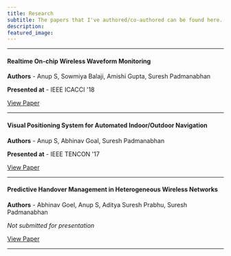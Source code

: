 ```yaml
---
title: Research
subtitle: The papers that I've authored/co-authored can be found here.
description:
featured_image:
---
```

---
#### Realtime On-chip Wireless Waveform Monitoring

**Authors** - Anup S, Sowmiya Balaji, Amishi Gupta, Suresh Padmanabhan

**Presented at** -  IEEE ICACCI '18

<a href="https://drive.google.com/file/d/1Cfr6BhwU26pqRAw9NkA7nkEwnq_zkBI3/view" class="button button--light">View Paper</a>

---

#### Visual Positioning System for Automated Indoor/Outdoor Navigation

**Authors** - Anup S, Abhinav Goal, Suresh Padmanabhan

**Presented at** - IEEE TENCON '17

<a href="https://ieeexplore.ieee.org/document/8228008" class="button button--light">View Paper</a>

---

#### Predictive Handover Management in Heterogeneous Wireless Networks

**Authors** - Abhinav Goel, Anup S, Aditya Suresh Prabhu, Suresh Padmanabhan

*Not submitted for presentation*

<a href="https://drive.google.com/open?id=14PY2zrLDX5wLOivzF-HLLZm_JCar8sFz" class="button button--light">View Paper</a>

---
